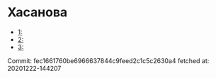 # Хасанова
- [1: ](1.md)
- [2: ](2.md)
- [3: ](3.md)

Commit: fec1661760be6966637844c9feed2c1c5c2630a4
 fetched at: 20201222-144207

